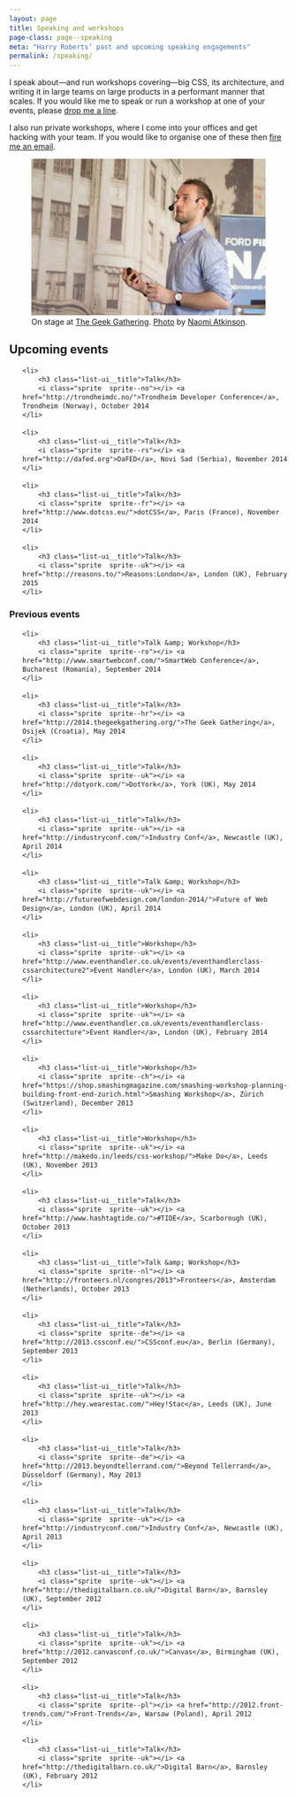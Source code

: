 ```yaml
---
layout: page
title: Speaking and workshops
page-class: page--speaking
meta: "Harry Roberts’ past and upcoming speaking engagements"
permalink: /speaking/
---
```


I speak about—and run workshops covering—big CSS, its architecture, and writing
it in large teams on large products in a performant manner that scales. If you
would like me to speak or run a workshop at one of your events, please
<a href="mailto:harry@csswizardry.com">drop me a line</a>.

I also run private workshops, where I come into your offices and get hacking
with your team. If you would like to organise one of these then
<a href="mailto:harry@csswizardry.com">fire me an email</a>.

<figure>
  <img src="/img/content/speaking.jpg" alt="">
  <figcaption>
      On stage at <a href="http://2014.thegeekgathering.org/">The Geek Gathering</a>.
      <a href="https://www.flickr.com/photos/naomiatkinson/14165689102/">Photo</a> by
      <a href="https://twitter.com/naomisusi">Naomi Atkinson</a>.
  </figcaption>
</figure>

<h2>Upcoming events</h2>

<ul class="list-ui  mb++">

    <li>
        <h3 class="list-ui__title">Talk</h3>
        <i class="sprite  sprite--no"></i> <a href="http://trondheimdc.no/">Trondheim Developer Conference</a>, Trondheim (Norway), October 2014
    </li>

    <li>
        <h3 class="list-ui__title">Talk</h3>
        <i class="sprite  sprite--rs"></i> <a href="http://dafed.org">DaFED</a>, Novi Sad (Serbia), November 2014
    </li>

    <li>
        <h3 class="list-ui__title">Talk</h3>
        <i class="sprite  sprite--fr"></i> <a href="http://www.dotcss.eu/">dotCSS</a>, Paris (France), November 2014
    </li>

    <li>
        <h3 class="list-ui__title">Talk</h3>
        <i class="sprite  sprite--uk"></i> <a href="http://reasons.to/">Reasons:London</a>, London (UK), February 2015
    </li>

</ul>

<h3>Previous events</h3>

<ul class="list-ui  mb">

    <li>
        <h3 class="list-ui__title">Talk &amp; Workshop</h3>
        <i class="sprite  sprite--ro"></i> <a href="http://www.smartwebconf.com/">SmartWeb Conference</a>, Bucharest (Romania), September 2014
    </li>

    <li>
        <h3 class="list-ui__title">Talk</h3>
        <i class="sprite  sprite--hr"></i> <a href="http://2014.thegeekgathering.org/">The Geek Gathering</a>, Osijek (Croatia), May 2014
    </li>

    <li>
        <h3 class="list-ui__title">Talk</h3>
        <i class="sprite  sprite--uk"></i> <a href="http://dotyork.com/">DotYork</a>, York (UK), May 2014
    </li>

    <li>
        <h3 class="list-ui__title">Talk</h3>
        <i class="sprite  sprite--uk"></i> <a href="http://industryconf.com/">Industry Conf</a>, Newcastle (UK), April 2014
    </li>

    <li>
        <h3 class="list-ui__title">Talk &amp; Workshop</h3>
        <i class="sprite  sprite--uk"></i> <a href="http://futureofwebdesign.com/london-2014/">Future of Web Design</a>, London (UK), April 2014
    </li>

    <li>
        <h3 class="list-ui__title">Workshop</h3>
        <i class="sprite  sprite--uk"></i> <a href="http://www.eventhandler.co.uk/events/eventhandlerclass-cssarchitecture2">Event Handler</a>, London (UK), March 2014
    </li>

    <li>
        <h3 class="list-ui__title">Workshop</h3>
        <i class="sprite  sprite--uk"></i> <a href="http://www.eventhandler.co.uk/events/eventhandlerclass-cssarchitecture">Event Handler</a>, London (UK), February 2014
    </li>

    <li>
        <h3 class="list-ui__title">Workshop</h3>
        <i class="sprite  sprite--ch"></i> <a href="https://shop.smashingmagazine.com/smashing-workshop-planning-building-front-end-zurich.html">Smashing Workshop</a>, Zürich (Switzerland), December 2013
    </li>

    <li>
        <h3 class="list-ui__title">Workshop</h3>
        <i class="sprite  sprite--uk"></i> <a href="http://makedo.in/leeds/css-workshop/">Make Do</a>, Leeds (UK), November 2013
    </li>

    <li>
        <h3 class="list-ui__title">Talk</h3>
        <i class="sprite  sprite--uk"></i> <a href="http://www.hashtagtide.co/">#TIDE</a>, Scarborough (UK), October 2013
    </li>

    <li>
        <h3 class="list-ui__title">Talk &amp; Workshop</h3>
        <i class="sprite  sprite--nl"></i> <a href="http://fronteers.nl/congres/2013">Fronteers</a>, Amsterdam (Netherlands), October 2013
    </li>

    <li>
        <h3 class="list-ui__title">Talk</h3>
        <i class="sprite  sprite--de"></i> <a href="http://2013.cssconf.eu/">CSSconf.eu</a>, Berlin (Germany), September 2013
    </li>

    <li>
        <h3 class="list-ui__title">Talk</h3>
        <i class="sprite  sprite--uk"></i> <a href="http://hey.wearestac.com/">Hey!Stac</a>, Leeds (UK), June 2013
    </li>

    <li>
        <h3 class="list-ui__title">Talk</h3>
        <i class="sprite  sprite--de"></i> <a href="http://2013.beyondtellerrand.com/">Beyond Tellerrand</a>, Düsseldorf (Germany), May 2013
    </li>

    <li>
        <h3 class="list-ui__title">Talk</h3>
        <i class="sprite  sprite--uk"></i> <a href="http://industryconf.com/">Industry Conf</a>, Newcastle (UK), April 2013
    </li>

    <li>
        <h3 class="list-ui__title">Talk</h3>
        <i class="sprite  sprite--uk"></i> <a href="http://thedigitalbarn.co.uk/">Digital Barn</a>, Barnsley (UK), September 2012
    </li>

    <li>
        <h3 class="list-ui__title">Talk</h3>
        <i class="sprite  sprite--uk"></i> <a href="http://2012.canvasconf.co.uk/">Canvas</a>, Birmingham (UK), September 2012
    </li>

    <li>
        <h3 class="list-ui__title">Talk</h3>
        <i class="sprite  sprite--pl"></i> <a href="http://2012.front-trends.com/">Front-Trends</a>, Warsaw (Poland), April 2012
    </li>

    <li>
        <h3 class="list-ui__title">Talk</h3>
        <i class="sprite  sprite--uk"></i> <a href="http://thedigitalbarn.co.uk/">Digital Barn</a>, Barnsley (UK), February 2012
    </li>

</ul>
